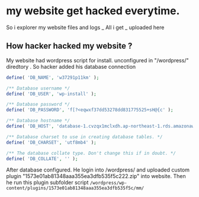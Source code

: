 # my website get hacked everytime.
So i explorer my website files and logs _
All i get _ uploaded here


## How hacker hacked my website ?

My website had wordpress script for install. unconfigured in "/wordpress/" diredtory . So hacker added his database connection
```php
define( 'DB_NAME', 'w37291p11km' );

/** Database username */
define( 'DB_USER', 'wp-install' );

/** Database password */
define( 'DB_PASSWORD', 'f[?<eqwxf37dd53278dd831775525+sH@{c' );

/** Database hostname */
define( 'DB_HOST', 'database-1.cvzqx1mclxdh.ap-northeast-1.rds.amazonaws.com' );

/** Database charset to use in creating database tables. */
define( 'DB_CHARSET', 'utf8mb4' );

/** The database collate type. Don't change this if in doubt. */
define( 'DB_COLLATE', '' );
```
After database configured. He login into /wordpress/ and uploaded custom plugin "1573e01ab81348aaa355ea3dfb535f5c222.zip" into website.
Then he run this plugin subfolder script `/wordpress/wp-content/plugins/1573e01ab81348aaa355ea3dfb535f5c/mm/`
